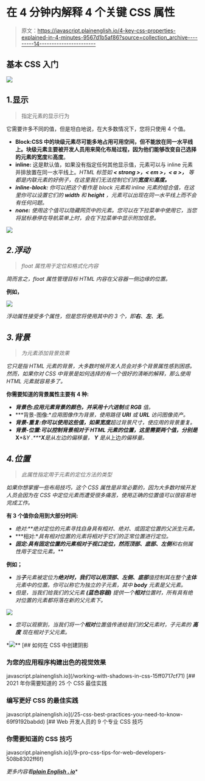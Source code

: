 # 在 4 分钟内解释 4 个关键 CSS 属性

> 原文：<https://javascript.plainenglish.io/4-key-css-properties-explained-in-4-minutes-9567d1b5af86?source=collection_archive---------14----------------------->

## 基本 CSS 入门

![](img/e486e7e5e44dbbe0faa28d3e4fa0a8dd.png)

## 1.显示

> 指定元素的显示行为

它需要许多不同的值，但是坦白地说，在大多数情况下，您将只使用 4 个值。

*   **Block:**CSS 中的块级元素尽可能多地占用可用空间，但不能放在同一水平线上。**块级**元素主要被开发人员用来简化布局过程，因为他们能够改变自己选择的元素的**宽度**和**高度**。
*   **inline:** 这是默认值，如果没有指定任何其他显示值，元素可以与 inline 元素并排放置在同一水平线上。*HTML 标签如 ***< strong >，< em >，< a >，*** 等都是内联元素的好例子，在这里我们无法控制它们的**宽度**和**高度。***
*   ***inline-block:** 你可以把这个看作是 block 元素和 inline 元素的组合值，在这里你可以设置它们的 **width** 和 **height** ，元素可以出现在同一水平线上而不会有任何问题。*
*   ***none:** 使用这个值可以隐藏网页中的元素。您可以在下拉菜单中使用它，当您将鼠标悬停在导航菜单上时，会在下拉菜单中显示附加信息。*

*![](img/c24438e269d0514483d653726e78b1f4.png)*

## *2.浮动*

> *float 属性用于定位和格式化内容*

*简而言之，float 属性管理目标 HTML 内容在父容器一侧边缘的位置。*

****例如，****

*![](img/ed8b855993ff3b9ab22b79380133f428.png)*

*浮动属性接受多个属性，但是您将使用其中的 3 个，即**右**、**左**、**无**。*

## *3.背景*

> *为元素添加背景效果*

*它只是指 HTML 元素的背景，大多数时候开发人员会对多个背景属性感到困惑。然而，如果你对 CSS 中背景是如何选择的有一个很好的清晰的解释，那么使用 HTML 元素就容易多了。*

****你需要知道的背景属性主要有 4 种:****

*   ***背景色:**应用元素背景的颜色，并采用**十六进制**或 **RGB** 值。*
*   ***背景-图像:**应用图像作为背景，使用路径 **URI** 或 **URL** 访问图像资产。*
*   ***背景-重复:**你可以使用这些值，如果**宽度**超过背景尺寸，使应用的背景重复。*
*   ***背景-位置:**可以控制背景相对于 HTML 元素的位置，这里需要两个值，分别是***X***&***Y .*****X**是从*左边*的偏移量， **Y** 是从*上边*的偏移量。*

## *4.位置*

> *此属性指定用于元素的定位方法的类型*

*如果你想掌握一些布局技巧，这个 CSS 属性是非常必要的，因为大多数时候开发人员会因为在 CSS 中定位元素而遭受很多痛苦，使用正确的位置值可以很容易地完成工作。*

****有 3 个值你会用到大部分时间:****

*   ***绝对:**绝对定位的元素寻找自身具有*相对、绝对、*或*固定*位置的父派生元素。*
*   ***相对:**具有相对位置的元素将相对于它们的正常位置进行定位。*
*   ***固定:**具有固定位置的元素相对于视口定位，然而**顶部、底部、左侧**和右侧**属性用于定位元素。***

****例如；****

*   *当**子**元素被定位为**绝对时，**我们可以用**顶部、左侧、底部**值控制其在整个**主体**元素中的位置。你可以称它为独立的子元素，其中 **body** 元素是父元素。*
*   *但是，当我们给我们的父元素 ***(蓝色容器)*** 提供一个**相对**位置时，所有具有绝对位置的元素都将落在新的父元素下。*

*![](img/cd8ef1f617aa3e8c85ea3613ae36471b.png)*

*   *您可以观察到，当我们将一个**相对**位置值传递给我们的**父**元素时，子元素的 ***高度*** 现在相对于父元素。*

*![](img/18eeda29bb9a59d63ff240f44ac7006e.png)**[](/working-with-shadows-in-css-15ff0717cf71) [## 如何在 CSS 中创建阴影

### 为您的应用程序构建出色的视觉效果

javascript.plainenglish.io](/working-with-shadows-in-css-15ff0717cf71) [](/25-css-best-practices-you-need-to-know-69f9192babdd) [## 2021 年你需要知道的 25 个 CSS 最佳实践

### 编写更好 CSS 的最佳实践

javascript.plainenglish.io](/25-css-best-practices-you-need-to-know-69f9192babdd) [](/9-pro-css-tips-for-web-developers-508b8302ff6f) [## Web 开发人员的 9 个专业 CSS 技巧

### 你需要知道的 CSS 技巧

javascript.plainenglish.io](/9-pro-css-tips-for-web-developers-508b8302ff6f) 

*更多内容看*[***plain English . io***](http://plainenglish.io)*